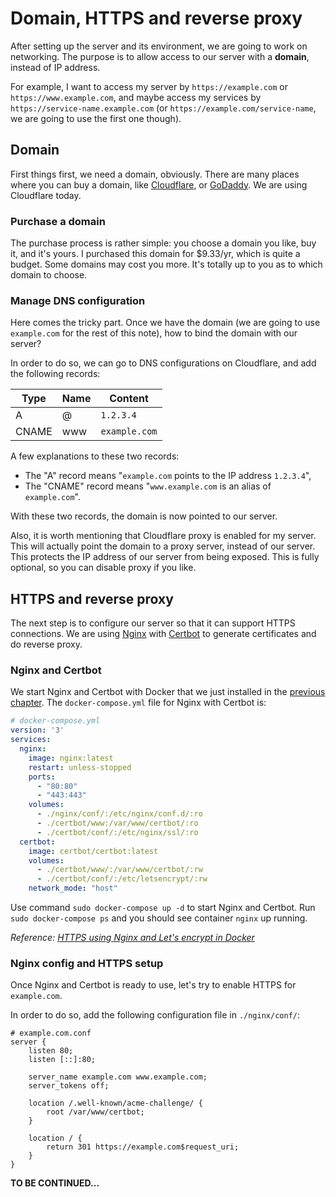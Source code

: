 # Domain, HTTPS and reverse proxy
After setting up the server and its environment, we are going to work on networking. The purpose is to allow access to our server with a **domain**, instead of IP address.

For example, I want to access my server by `https://example.com` or `https://www.example.com`, and maybe access my services by `https://service-name.example.com` (or `https://example.com/service-name`, we are going to use the first one though).

## Domain
First things first, we need a domain, obviously. There are many places where you can buy a domain, like [Cloudflare](https://www.cloudflare.com), or [GoDaddy](https://www.godaddy.com). We are using Cloudflare today.

### Purchase a domain
The purchase process is rather simple: you choose a domain you like, buy it, and it's yours. I purchased this domain for $9.33/yr, which is quite a budget. Some domains may cost you more. It's totally up to you as to which domain to choose.

### Manage DNS configuration
Here comes the tricky part. Once we have the domain (we are going to use `example.com` for the rest of this note), how to bind the domain with our server?

In order to do so, we can go to DNS configurations on Cloudflare, and add the following records:

| Type  | Name | Content       |
|-------|------|---------------|
| A     | @    | `1.2.3.4`     |
| CNAME | www  | `example.com` |

A few explanations to these two records:
- The "A" record means "`example.com` points to the IP address `1.2.3.4`",
- The "CNAME" record means "`www.example.com` is an alias of `example.com`".

With these two records, the domain is now pointed to our server.

Also, it is worth mentioning that Cloudflare proxy is enabled for my server. This will actually point the domain to a proxy server, instead of our server. This protects the IP address of our server from being exposed. This is fully optional, so you can disable proxy if you like.

## HTTPS and reverse proxy
The next step is to configure our server so that it can support HTTPS connections. We are using [Nginx](https://nginx.org/en/) with [Certbot](https://certbot.eff.org) to generate certificates and do reverse proxy.

### Nginx and Certbot
We start Nginx and Certbot with Docker that we just installed in the [previous chapter](/build_a_personal_website_server_and_env_setup). The `docker-compose.yml` file for Nginx with Certbot is:

```yaml
# docker-compose.yml
version: '3'
services:
  nginx:
    image: nginx:latest
    restart: unless-stopped
    ports:
      - "80:80"
      - "443:443"
    volumes:
      - ./nginx/conf/:/etc/nginx/conf.d/:ro
      - ./certbot/www:/var/www/certbot/:ro
      - ./certbot/conf/:/etc/nginx/ssl/:ro
  certbot:
    image: certbot/certbot:latest
    volumes:
      - ./certbot/www/:/var/www/certbot/:rw
      - ./certbot/conf/:/etc/letsencrypt/:rw
    network_mode: "host"
```

Use command `sudo docker-compose up -d` to start Nginx and Certbot. Run `sudo docker-compose ps` and you should see container `nginx` up running.

*Reference: [HTTPS using Nginx and Let's encrypt in Docker](https://mindsers.blog/post/https-using-nginx-certbot-docker/)*

### Nginx config and HTTPS setup
Once Nginx and Certbot is ready to use, let's try to enable HTTPS for `example.com`.

In order to do so, add the following configuration file in `./nginx/conf/`:

```nginx
# example.com.conf
server {
    listen 80;
    listen [::]:80;

    server_name example.com www.example.com;
    server_tokens off;

    location /.well-known/acme-challenge/ {
        root /var/www/certbot;
    }

    location / {
        return 301 https://example.com$request_uri;
    }
}
```

**TO BE CONTINUED...**